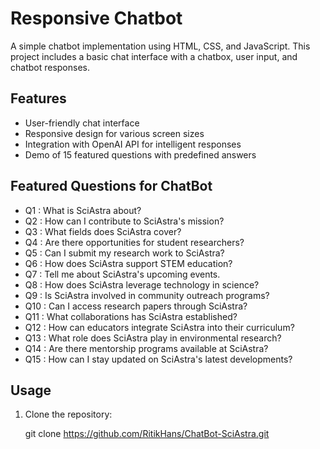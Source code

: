 # Responsive Chatbot 

A simple chatbot implementation using HTML, CSS, and JavaScript. This project includes a basic chat interface with a chatbox,
user input, and chatbot responses.

## Features

- User-friendly chat interface
- Responsive design for various screen sizes
- Integration with OpenAI API for intelligent responses
- Demo of 15 featured questions with predefined answers

## Featured Questions for ChatBot
- Q1 : What is SciAstra about?
- Q2 : How can I contribute to SciAstra's mission?
- Q3 : What fields does SciAstra cover?
- Q4 : Are there opportunities for student researchers?
- Q5 : Can I submit my research work to SciAstra?
- Q6 : How does SciAstra support STEM education?
- Q7 : Tell me about SciAstra's upcoming events.
- Q8 : How does SciAstra leverage technology in science?
- Q9 : Is SciAstra involved in community outreach programs?
- Q10 : Can I access research papers through SciAstra?
- Q11 : What collaborations has SciAstra established?
- Q12 : How can educators integrate SciAstra into their curriculum?
- Q13 : What role does SciAstra play in environmental research?
- Q14 : Are there mentorship programs available at SciAstra?
- Q15 : How can I stay updated on SciAstra's latest developments?


## Usage

1. Clone the repository:

   git clone https://github.com/RitikHans/ChatBot-SciAstra.git
